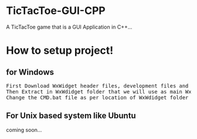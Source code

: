 # TicTacToe-GUI-CPP
<p>A TicTacToe game that is a GUI Application in C++...</p>

# How to setup project!
## for Windows 

<pre>
First Download WxWidget header files, development files and Release DLLs from link https://www.wxwidgets.org/downloads/
Then Extract in WxWdidget folder that we will use as main WxWdidget build folder.
Change the CMD.bat file as per location of WxWdidget folder and Hurry! double .bat file to compile using g++ compiler.
</pre>

## For Unix based system like Ubuntu 

coming soon...



